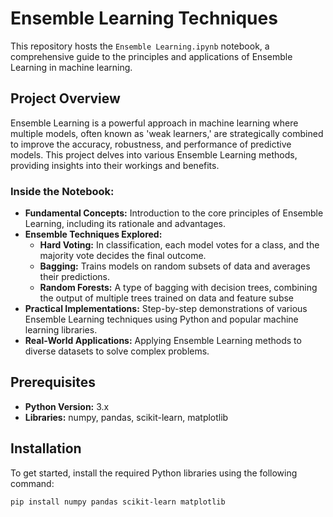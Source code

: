 # Ensemble Learning Techniques

This repository hosts the `Ensemble Learning.ipynb` notebook, a comprehensive guide to the principles and applications of Ensemble Learning in machine learning.

## Project Overview

Ensemble Learning is a powerful approach in machine learning where multiple models, often known as 'weak learners,' are strategically combined to improve the accuracy, robustness, and performance of predictive models. This project delves into various Ensemble Learning methods, providing insights into their workings and benefits.

### Inside the Notebook:

- **Fundamental Concepts:** Introduction to the core principles of Ensemble Learning, including its rationale and advantages.
- **Ensemble Techniques Explored:**
  - **Hard Voting:** In classification, each model votes for a class, and the majority vote decides the final outcome.
  - **Bagging:** Trains models on random subsets of data and averages their predictions.
  - **Random Forests:** A type of bagging with decision trees, combining the output of multiple trees trained on data and feature subse
- **Practical Implementations:** Step-by-step demonstrations of various Ensemble Learning techniques using Python and popular machine learning libraries.
- **Real-World Applications:** Applying Ensemble Learning methods to diverse datasets to solve complex problems.

## Prerequisites

- **Python Version:** 3.x
- **Libraries:** numpy, pandas, scikit-learn, matplotlib

## Installation

To get started, install the required Python libraries using the following command:

```bash
pip install numpy pandas scikit-learn matplotlib

